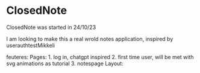 # ClosedNote
ClosedNote was started in 24/10/23

I am looking to make this a real wrold notes application, inspired
by userauthtestMikkeli


feuteres:
Pages:
    1. log in, chatgpt inspired
    2. first time user, will be met with svg animations as tutorial
    3. notespage
        Layout:
